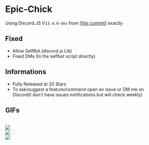 # Epic-Chick

Using Discord.JS V`13.4.0-dev` from [[this commit]](https://github.com/discordjs/discord.js/tree/54f937d82c4159d85e348dfb63b28f9f0c554805) exactly<br>
## Fixed
- Allow SelfBot (discord.js Lib)
- Fixed DMs (In the selfbot script directly)
## Informations
- Fully Released at 20 Stars
- To ask/suggest a feature/command open an issue or DM me on Discord(I don't have issues notifications but will check weekly)
## GIFs
<br>![](https://i.imgur.com/K59OzBv.gif)<br>![](https://i.imgur.com/MjAAkgP.gif)<br>![](https://i.imgur.com/1mjxxJ3.gif)
